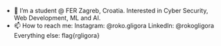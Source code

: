 - 👀 I’m a student @ FER Zagreb, Croatia. Interested in Cyber Security, Web Development, ML and AI.
- 📫 How to reach me: 
Instagram: @roko.gligora
LinkedIn: @rokogligora
Everything else: flag{rgligora}

<!---
rgligora/rgligora is a ✨ special ✨ repository because its `README.md` (this file) appears on your GitHub profile.
You can click the Preview link to take a look at your changes.
--->
